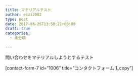 ```yaml
---
title: マテリアルテスト
author: eizi2002
type: post
date: 2017-08-26T13:50:21+00:00
draft: true
categories:
  - 未分類

---
```

問い合わせをマテリアルしようとするテスト
  
[contact-form-7 id=&#8221;1006&#8243; title=&#8221;コンタクトフォーム 1_copy&#8221;]